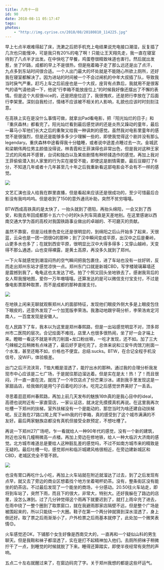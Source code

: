 ```yaml
---
title: 八月十一日
id: 90
date: 2018-08-11 05:17:47
tags:
photos:
    - "http://img.cyrise.cn/2018/08/20180810_114225.jpg"
---
```

早上七点半艰难得起了床，洗漱之后把手机充上电结果说充电接口潮湿，反复插了几次也只能慢冲，可是我只有20%的电了啊！只能让王天翔先走，我一直在寝室待到了八点半才出发。在中快吃了早餐，鸡蛋卷很精致味道也害行。然后就出发惹，坐了91路，成都的早上不是很热，但是拖着箱子走了那么远还是出了点汗，九点多到东站时间很合适。一个人出门最大的坏处就是不能随心所欲上厕所，还好我在寝室都解决了。因为进站的时间被一个不会过闸机的中年大叔插了队，导致我当时戾气严重。赶巧上车之后前座也是一个大叔，座背有点靠后，我就用不是很客气的语气请他调一下，他说“行李箱不能放座位上”的时候我好像还摆出了不懈的表情。但是这个大叔很nice的，还是把座位迢了，我很愧疚，还是把行李放在了后面行李架里。深刻自我检讨，情绪不应该被不相关的人影响，礼貌也应该时时刻刻注意。

在高铁上实在是没什么事情可做，就拿出Pad看电影，把『阳光灿烂的日子』和『重庆森林』都看完了。阳光灿烂看到最后感觉讲的还是炎热又躁动的童年，最后一幕马小军他们长大之后的重聚又给我一种讽刺的感觉。虽然我对电影里童年的感觉不是很强烈，但是还是能够多多少少理解一些的，即使我觉得这个剧并没有那么legendary。重庆森林中途看得我十分瞌睡，或者说中途差点睡过去一次。金城武和梁朝伟两位男主颜值没得说，林青霞和王菲演得也非常出色，但是我对这种王家卫式的风格并不感冒，台词和独白以及某些剧情有种矫揉造作的感觉。再加上我对王菲偷偷潜入别人家里的行为实在接受不能，即使这是剧情需要。最后豆瓣打了6分，不知道几年或者十几年甚至几十年之后我重新看这部电影会不会有不一样的感觉。

![](http://img.cyrise.cn/2018/08/20180810_093705.jpg)

文艺汇演也没人给我在群里直播，但是看起来应该还是很成功的，至少可惜最后合影没有我呜呜呜。但是收到了150的意外通讯补助，突然不贫穷嘻嘻。

BTW西成高铁真的是太快了，一抬头就到了德阳，再抬头绵阳，一会又到了西安，和我去年回成都那十五六个小时的k头列车简直是天差地别。在这里感谢以西南交通大学为首的高校对我国铁路事业做出的卓越的、不可磨灭的贡献。

虽然不靠窗，但是沿线景色变化还是很明显的，到绵阳之后山开始多了起来，天很蓝，云朵也是一团一团很Q的那种；到了汉中瞬间变成平原，出汉中之后是秦岭，山更多水也多了；在就到西安平原，很明显比汉中大得多得多；又穿山越岭，天变得不那么通透，山也变得裸露，是黄土高原，再没多久就到了郑州。

一下火车就感觉到潮湿闷热的空气瞬间把我包裹住，进了车站也没有一丝好转，反而走出郑州东站才感觉凉快一点。郑州东门口就是新城CBD，写字楼玻璃幕墙还是震撼到我了，龟龟这也太发达了吧。拍了个照又回头坐地铁去了。感谢我背后的女人帮我搜地图，爱你一万年嗷嘻嘻。还算发达的是可以微信支付宝支付，不过是像电影票那种取票，而不是成都的那种直接支付。

![](http://img.cyrise.cn/2018/08/20180810_170731.jpg)

在地铁上闲来无聊就观察郑州人的面部特征，发现他们眼皮外侧大多是上眼皮包住下眼皮的，还意外发现了一个加宽版李荣浩。我激动地跟宇萌分析，李荣浩肯定河南人，一百度发现是安徽人。

在人民路下了车，我本以为这里是郑州春熙路，但是一出站感觉明显不对，顶多郑州市二医院的层次。合记烩面不难找，店里人也很多很热闹，坐了好一会才端上来。瞪眼一看这不就是羊肉刀削面+龙口粉丝嘛，一吃才发现，还不如。加了三大勺辣椒之后稍微有点味道了，最后好歹是吃完了。总体来说和江安牛肉馆刀削面一个水准，甚至还略不如，价格也不便宜。总结:sucks。BTW，在合记全程手机没信号，没WiFi，体验极差。

出门之后汗流浃背，T恤大概是湿透了，能拧出水的那种。通过我的合理分析我发现市中心应该是二七广场，于是就往那边溜达着。但是实在是太！热！了！而且很闷，汗一直一直在流，就找了一个冷饮店点了份芒果沙冰。递到我手里发现这是一家甜品店，给我做的是用勺子舀着吃的沙冰。吃完之后感觉世界美好了一丢丢。

寻思着逛逛郑州春熙路，再加上前几天发布的魅族16th真的是我心目中的ideal，高德也说附近有一家直营店，一家认证店，就决定先摸摸真机再说。在这里我再次吐槽一下郑州的扶梯，室外扶梯没有一个是能动的，那您当时为啥还建自动扶梯呢。反正我在27路口爬上爬下with我的行李箱，真的感受到了这个城市满满的不友好。最后两家魅族店都没有真机但接受全款预定，不想吐槽了。

再说一下郑州27广场吧，乍一看就给人一种90年代的感觉，没有一个新的建筑，附近也没有几幢稍微高一点楼。再加上旁边在修地铁，给人一种大临沂大济南的感觉。北方城市难道总是要给人这种脏乱差的感觉吗，不过不如南方城市来的精致是无疑的。最后吐槽一句，感觉郑州和临沂城建风格很相近，在旁边建新城区和CBD，老城区完全不管不顾。

![](http://img.cyrise.cn/2018/08/20180810_190216.jpg)

也没有胃口再吃什么小吃，再加上火车站就在附近就溜达了过去，到了之后发现有点早，就又去了旁边的商业区想着找个地方坐着喝杯奶茶。没有，整条街区没有能坐的奶茶店。不过最后发现了一个能坐的商场，十分感动。20.50往火车站走，即将到车站了，突然下雨，而且下的很大，非常大，特别大。还好我躲在了路边的店里，没怎么淋到。过了几分钟觉得这个雨再下就要迟到了，就打上雨伞充了进去，在雨中绕了一整个圈到了取票窗口，就在我避雨那家店隔壁不远，但是整个广场是被围起来的，所以只能绕一个大圈。鞋子在第一个两分钟就猜到深水湿透了，身上倒还好。取了票之后雨渐渐小了，户外检票之后雨基本就停了，此处加一个微笑表情😊。

火车感觉还OK，下铺那个女生好像是西南交大的，一直再和一个疑似山科的男生聊天。但是我鞋和袜子都湿透了，实在是打不起精神加入他们。去厕所把袜子稍微拧干了一点，到睡觉的时候就脱了下来。睡得还算踏实，即使半夜经常有突然的声响。

五点二十左右就醒过来了，在窗边码完了字。关于郑州我想的都是这些坏运气。


